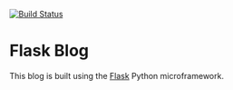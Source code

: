 [![Build Status](https://travis-ci.org/juliuskrah/flask-blog.svg?branch=master)](https://travis-ci.org/juliuskrah/flask-blog)
# Flask Blog
This blog is built using the [Flask](http://flask.pocoo.org/ "Flask Framework") Python microframework.
